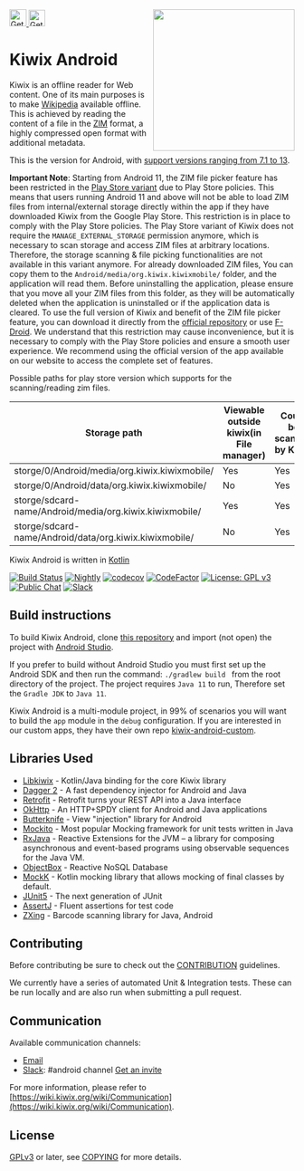 <img src="https://upload.wikimedia.org/wikipedia/commons/thumb/e/e7/Kiwix_logo_v3_glow.png/512px-Kiwix_logo_v3_glow.png" align="right" height='250' />
<a href="https://play.google.com/store/apps/details?id=org.kiwix.kiwixmobile" target="_blank" align="left">
  <img src="https://play.google.com/intl/en/badges/images/badge_new.png" alt="Get it on Google Play" height="30" />
</a>
<a href="https://f-droid.org/fr/packages/org.kiwix.kiwixmobile/" target="_blank" align="left">
  <img src="https://upload.wikimedia.org/wikipedia/commons/thumb/0/0d/Get_it_on_F-Droid.svg/320px-Get_it_on_F-Droid.svg.png" alt="Get it on F-Droid" height="29" />
</a>

# Kiwix Android

Kiwix is an offline reader for Web content. One of its main purposes
is to make [Wikipedia](https://www.wikipedia.org/) available
offline. This is achieved by reading the content of a file in the
[ZIM](https://openzim.org) format, a highly compressed open format
with additional metadata.

This is the version for Android, with [support versions ranging from 7.1
to 13](https://github.com/kiwix/kiwix-android/blob/main/buildSrc/src/main/kotlin/Config.kt).

**Important Note**: Starting from Android 11, the ZIM file picker
feature has been restricted in the [Play Store
variant](https://play.google.com/store/apps/details?id=org.kiwix.kiwixmobile)
due to Play Store policies. This means that users running Android 11
and above will not be able to load ZIM files from internal/external
storage directly within the app if they have downloaded Kiwix from the
Google Play Store. This restriction is in place to comply with the
Play Store policies. The Play Store variant of Kiwix does not require
the `MANAGE_EXTERNAL_STORAGE` permission anymore, which is necessary
to scan storage and access ZIM files at arbitrary locations.
Therefore, the storage scanning & file picking functionalities are not
available in this variant anymore. For already downloaded ZIM files, You can copy
them to the `Android/media/org.kiwix.kiwixmobile/` folder, and the application will read them.
Before uninstalling the application, please ensure that you move all your ZIM files
from this folder, as they will be automatically deleted when the application is uninstalled
or if the application data is cleared.  To use the full version of Kiwix
and benefit of the ZIM file picker feature, you can download it
directly from the [official
repository](https://download.kiwix.org/release/kiwix-android/) or use
[F-Droid](https://fdroid.kiwix.org). We understand that this
restriction may cause inconvenience, but it is necessary to comply
with the Play Store policies and ensure a smooth user experience.  We
recommend using the official version of the app available on our
website to access the complete set of features.

Possible paths for play store version which supports for the scanning/reading zim files.

| Storage path                                            | Viewable outside kiwix(in File manager) | Could be scanned by Kiwix |
|---------------------------------------------------------|-----------------------------------------|---------------------------|
| storge/0/Android/media/org.kiwix.kiwixmobile/           | Yes                                     | Yes                       |
| storge/0/Android/data/org.kiwix.kiwixmobile/            | No                                      | Yes                       |
| storge/sdcard-name/Android/media/org.kiwix.kiwixmobile/ | Yes                                     | Yes                       |
| storge/sdcard-name/Android/data/org.kiwix.kiwixmobile/  | No                                      | Yes                       |

Kiwix Android is written in [Kotlin](https://kotlinlang.org/)

[![Build Status](https://github.com/kiwix/kiwix-android/workflows/CI/badge.svg?query=branch%3Amain+workflow%3ANightly)](https://github.com/kiwix/kiwix-android/actions?query=workflow%3ACI+branch%3Amain)
[![Nightly](https://github.com/kiwix/kiwix-android/actions/workflows/nightly.yml/badge.svg)](https://github.com/kiwix/kiwix-android/actions/workflows/nightly.yml)
[![codecov](https://codecov.io/gh/kiwix/kiwix-android/branch/main/graph/badge.svg)](https://codecov.io/gh/kiwix/kiwix-android)
[![CodeFactor](https://www.codefactor.io/repository/github/kiwix/kiwix-android/badge)](https://www.codefactor.io/repository/github/kiwix/kiwix-android)
[![License: GPL v3](https://img.shields.io/badge/License-GPLv3-blue.svg)](https://www.gnu.org/licenses/gpl-3.0)
[![Public Chat](https://img.shields.io/badge/public-chat-green)](https://chat.kiwix.org)
[![Slack](https://img.shields.io/badge/Slack-chat-E01E5A)](https://kiwixoffline.slack.com)

## Build instructions

To build Kiwix Android, clone [this
repository](https://github.com/kiwix/kiwix-android) and import (not
open) the project with [Android
Studio](https://developer.android.com/studio).

If you prefer to build without Android Studio you must first set up
the Android SDK and then run the command: `./gradlew build ` from the
root directory of the project. The project requires `Java 11` to run,
Therefore set the `Gradle JDK` to `Java 11`.

Kiwix Android is a multi-module project, in 99% of scenarios you will
want to build the `app` module in the `debug` configuration. If you
are interested in our custom apps, they have their own repo
[kiwix-android-custom](https://github.com/kiwix/kiwix-android-custom).

## Libraries Used

- [Libkiwix](https://github.com/kiwix/java-libkiwix) - Kotlin/Java binding for the core Kiwix
  library
- [Dagger 2](https://github.com/google/dagger) - A fast dependency injector for Android and Java
- [Retrofit](https://square.github.io/retrofit/) - Retrofit turns your REST API into a Java
  interface
- [OkHttp](https://github.com/square/okhttp) - An HTTP+SPDY client for Android and Java applications
- [Butterknife](https://jakewharton.github.io/butterknife/) - View "injection" library for Android
- [Mockito](https://github.com/mockito/mockito) - Most popular Mocking framework for unit tests
  written in Java
- [RxJava](https://github.com/ReactiveX/RxJava) - Reactive Extensions for the JVM – a library for
  composing asynchronous and event-based programs using observable sequences for the Java VM.
- [ObjectBox](https://github.com/objectbox/objectbox-java) - Reactive NoSQL Database
- [MockK](https://github.com/mockk/mockk) - Kotlin mocking library that allows mocking of final
  classes by default.
- [JUnit5](https://github.com/junit-team/junit5/) - The next generation of JUnit
- [AssertJ](https://github.com/joel-costigliola/assertj-core) - Fluent assertions for test code
- [ZXing](https://github.com/zxing/zxing) - Barcode scanning library for Java, Android

## Contributing

Before contributing be sure to check out the
[CONTRIBUTION](https://github.com/kiwix/kiwix-android/blob/main/CONTRIBUTING.md)
guidelines.

We currently have a series of automated Unit & Integration
tests. These can be run locally and are also run when submitting a
pull request.

## Communication

Available communication channels:

* [Email](mailto:contact+android@kiwix.org)
* [Slack](https://kiwixoffline.slack.com): #android
  channel [Get an invite](https://join.slack.com/t/kiwixoffline/shared_invite/zt-19s7tsi68-xlgHdmDr5c6MJ7uFmJuBkg)

For more information, please refer to
[https://wiki.kiwix.org/wiki/Communication](https://wiki.kiwix.org/wiki/Communication).

## License

[GPLv3](https://www.gnu.org/licenses/gpl-3.0) or later, see
[COPYING](COPYING) for more details.
